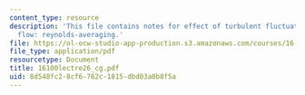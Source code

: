 ```yaml
---
content_type: resource
description: 'This file contains notes for effect of turbulent fluctuations on mean
  flow: reynolds-averaging.'
file: https://ol-ocw-studio-app-production.s3.amazonaws.com/courses/16-100-aerodynamics-fall-2005/8d548fc28cf6762c1815dbd03a0b8f5a_16100lectre26_cg.pdf
file_type: application/pdf
resourcetype: Document
title: 16100lectre26_cg.pdf
uid: 8d548fc2-8cf6-762c-1815-dbd03a0b8f5a
---
```

